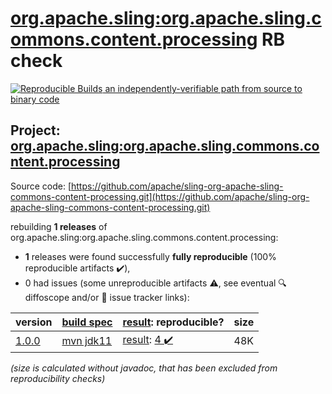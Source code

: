 [org.apache.sling:org.apache.sling.commons.content.processing](https://central.sonatype.com/artifact/org.apache.sling/org.apache.sling.commons.content.processing/versions) RB check
=======

[![Reproducible Builds](https://reproducible-builds.org/images/logos/rb.svg) an independently-verifiable path from source to binary code](https://reproducible-builds.org/)

## Project: [org.apache.sling:org.apache.sling.commons.content.processing](https://central.sonatype.com/artifact/org.apache.sling/org.apache.sling.commons.content.processing/versions)

Source code: [https://github.com/apache/sling-org-apache-sling-commons-content-processing.git](https://github.com/apache/sling-org-apache-sling-commons-content-processing.git)

rebuilding **1 releases** of org.apache.sling:org.apache.sling.commons.content.processing:
- **1** releases were found successfully **fully reproducible** (100% reproducible artifacts :heavy_check_mark:),
- 0 had issues (some unreproducible artifacts :warning:, see eventual :mag: diffoscope and/or :memo: issue tracker links):

| version | [build spec](/BUILDSPEC.md) | [result](https://reproducible-builds.org/docs/jvm/): reproducible? | size |
| -- | --------- | ------ | -- |
| [1.0.0](https://central.sonatype.com/artifact/org.apache.sling/org.apache.sling.commons.content.processing/1.0.0/pom) | [mvn jdk11](org.apache.sling.commons.content.processing-1.0.0.buildspec) | [result](org.apache.sling.commons.content.processing-1.0.0.buildinfo): [4 :heavy_check_mark: ](org.apache.sling.commons.content.processing-1.0.0.buildcompare) | 48K |

<i>(size is calculated without javadoc, that has been excluded from reproducibility checks)</i>
